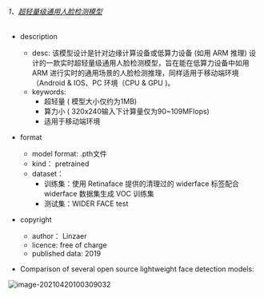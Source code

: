 ###### 1、[超轻量级通用人脸检测模型](https://github.com/Linzaer/Ultra-Light-Fast-Generic-Face-Detector-1MB)

- description

    - desc:  该模型设计是针对边缘计算设备或低算力设备 (如用 ARM 推理) 设计的一款实时超轻量级通用人脸检测模型，旨在能在低算力设备中如用 ARM 进行实时的通用场景的人脸检测推理，同样适用于移动端环境（Android & IOS、PC 环境（CPU & GPU )。
    - keywords: 
        - 超轻量 ( 模型大小仅约为1MB)
        - 算力小 ( 320x240输入下计算量仅为90~109MFlops)
        - 适用于移动端环境
- format
    - model format: .pth文件
    - kind： pretrained
    - dataset：
        - 训练集：使用 Retinaface 提供的清理过的 widerface 标签配合 widerface 数据集生成 VOC 训练集
        - 测试集：WIDER FACE test
- copyright

    - author： Linzaer
    - licence: free of charge
    - published data: 2019
- Comparison of several open source lightweight face detection models:

![image-20210420100309032](https://gitee.com/wonderful4/images/raw/master/imgs/20210420100316.png)